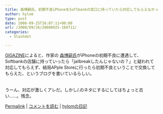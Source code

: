 ```yaml
---
title: 森博嗣氏、初期不良iPhoneをSoftbankの窓口に持っていたら対応してもらえなかった事件
author: hylom
type: post
date: 2008-09-25T16:07:11+00:00
url: /2008/09/26/20080925-160711/
categories:
  - Slashdot

---
```

 [GIGAZINE][1]によると、作家の [森博嗣氏][2]がiPhoneの初期不良に遭遇して、Softbankの店舗に持っていったら「jailbreakしたんじゃないの？」と疑われて対応してもらえず、結局APple Storeに行ったら初期不良ということで交換してもらえた、というブログを書いているらしい。  
</br>   
うーん、対応が激しくアレだ。しかし/.のネタにするにしてはちょっと古い……。残念。 

   [Permalink][3] |    [コメントを読む][4] |    [hylomの日記][5] 

</br>

 [1]: http://gigazine.net/index.php?/news/comments/20080925_iphone_mori_log/
 [2]: http://blog.mf-davinci.com/mori_log/archives/2008/09/post_2129.php
 [3]: http://slashdot.jp/~hylom/journal/453345
 [4]: http://slashdot.jp/~hylom/journal/453345#acomments
 [5]: http://slashdot.jp/~hylom/journal/